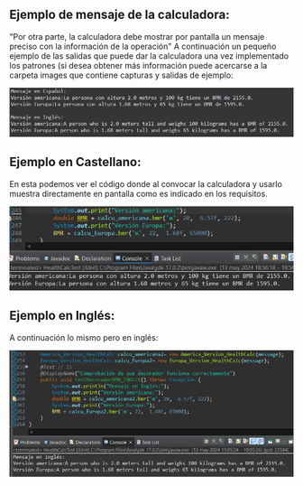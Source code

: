 ## Ejemplo de mensaje de la calculadora:
"Por otra parte, la calculadora debe mostrar por pantalla un mensaje preciso con la información de la operación"
A continuación un pequeño ejemplo de las salidas que puede dar la calculadora una vez implementado los patrones (si desea obtener más información puede acercarse a la carpeta images que contiene capturas y salidas de ejemplo:
<p align="center">
  <img src="https://github.com/Diegodepab/isa2024-healthcalc/blob/practica6/Images/Mensajes.png" width="600" title="mensaje">
</p>

## Ejemplo en Castellano:
En esta podemos ver el código donde al convocar la calculadora y usarlo muestra directamente en pantalla como es indicado en los requisitos. 
<p align="center">
  <img src="https://github.com/Diegodepab/isa2024-healthcalc/blob/practica6/Images/mensaje_castellano.png" width="600" title="Castellano">
</p>

## Ejemplo en Inglés:
A continuación lo mismo pero en inglés:
<p align="center">
  <img src="https://github.com/Diegodepab/isa2024-healthcalc/blob/practica6/Images/mensaje_ingles.png" width="600" title="Ingles">
</p>

